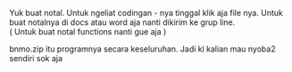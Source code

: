 Yuk buat notal. Untuk ngeliat codingan - nya tinggal klik aja file nya. Untuk buat notalnya di docs atau word aja nanti dikirim ke grup line.       
( Untuk buat notal functions nanti gue aja )

bnmo.zip itu programnya secara keseluruhan. Jadi kl kalian mau nyoba2 sendiri sok aja
